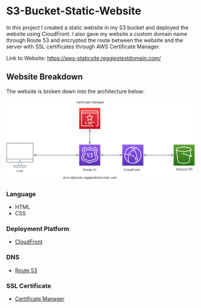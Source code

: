 # S3-Bucket-Static-Website
In this project I created a static website in my S3 bucket and deployed the website using CloudFront. I also gave my website a custom domain name through Route 53 and encrypted the route between the website and the server with SSL certificates through AWS Certificate Manager.

Link to Website: https://aws-staticsite.reggiestestdomain.com/


## Website Breakdown

The website is broken down into the architecture below:

![ebsapp](https://github.com/rjones18/Images/blob/main/S3%20Bucket%20Site.drawio.png)

### Language 

- HTML 
- CSS


### Deployment Platform

- [CloudFront](https://aws.amazon.com/cloudfront/)


### DNS

- [Route 53](https://aws.amazon.com/route53/)


### SSL Certificate

- [Certificate Manager](https://aws.amazon.com/certificate-manager/)
